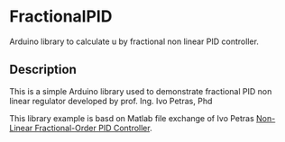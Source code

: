 # FractionalPID

Arduino library to calculate u by fractional non linear PID controller.

## Description

This is a simple Arduino library used to demonstrate fractional PID non linear regulator developed by prof. Ing. Ivo Petras, Phd

This library example is basd on Matlab file exchange of Ivo Petras [Non-Linear Fractional-Order PID Controller](https://www.mathworks.com/matlabcentral/fileexchange/51190-non-linear-fractional-order-pid-controller).
